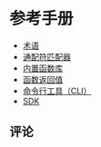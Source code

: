 # 参考手册

* [术语](glossary.md)
* [通配符匹配器](gambit-star.md)
* [内置函数库](func-builtin/index.md)
* [函数返回值](func-return.md)
* [命令行工具（CLI）](cli.md)
* [SDK](sdk/index.md)

## 评论

<script src="https://utteranc.es/client.js"
        repo="chatopera/docs"
        issue-term="pathname"
        label="Comment"
        theme="github-light"
        crossorigin="anonymous"
        async>
</script>
